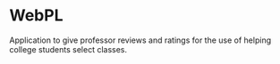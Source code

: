 # WebPL
Application to give professor reviews and ratings for the use of helping college students select classes.
